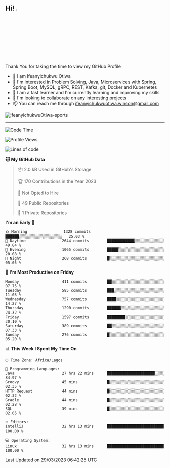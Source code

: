 <!-- BLOG-POST-LIST:START --><!-- BLOG-POST-LIST:END -->

## Hi! <img src="https://media.giphy.com/media/hvRJCLFzcasrR4ia7z/giphy.gif" width="4%"> 

Thank You for taking the time to view my GitHub Profile

- 👋 I am Ifeanyichukwu Otiwa
- 👀 I'm interested in Problem Solving, Java, Microservices with Spring, Spring Boot, MySQL, gRPC, REST, Kafka, git, Docker and Kubernetes
- 🌱 I am a fast learner and I'm currently learning and improving my skills
- 💞️ I'm looking to collaborate on any interesting projects
- 📫 You can reach me through ifeanyichukwuotiwa.winson@gmail.com

<p align="left" marginTop="10px"> <img src="https://komarev.com/ghpvc/?username=ifeanyichukwuOtiwa-sports&label=Profile%20views&color=0e75b6&style=for-the-badge" alt="ifeanyichukwuOtiwa-sports" /> </p>

***

<!--START_SECTION:waka-->
![Code Time](http://img.shields.io/badge/Code%20Time-1%2C236%20hrs%2031%20mins-blue)

![Profile Views](http://img.shields.io/badge/Profile%20Views-0-blue)

![Lines of code](https://img.shields.io/badge/From%20Hello%20World%20I%27ve%20Written-1.7%20million%20lines%20of%20code-blue)

**🐱 My GitHub Data** 

> 📦 2.0 kB Used in GitHub's Storage 
 > 
> 🏆 170 Contributions in the Year 2023
 > 
> 🚫 Not Opted to Hire
 > 
> 📜 49 Public Repositories 
 > 
> 🔑 1 Private Repositories 
 > 
**I'm an Early 🐤** 

```text
🌞 Morning                1328 commits        ██████░░░░░░░░░░░░░░░░░░░   25.03 % 
🌆 Daytime                2644 commits        ████████████░░░░░░░░░░░░░   49.84 % 
🌃 Evening                1065 commits        █████░░░░░░░░░░░░░░░░░░░░   20.08 % 
🌙 Night                  268 commits         █░░░░░░░░░░░░░░░░░░░░░░░░   05.05 % 
```
📅 **I'm Most Productive on Friday** 

```text
Monday                   411 commits         ██░░░░░░░░░░░░░░░░░░░░░░░   07.75 % 
Tuesday                  585 commits         ███░░░░░░░░░░░░░░░░░░░░░░   11.03 % 
Wednesday                757 commits         ████░░░░░░░░░░░░░░░░░░░░░   14.27 % 
Thursday                 1290 commits        ██████░░░░░░░░░░░░░░░░░░░   24.32 % 
Friday                   1597 commits        ████████░░░░░░░░░░░░░░░░░   30.10 % 
Saturday                 389 commits         ██░░░░░░░░░░░░░░░░░░░░░░░   07.33 % 
Sunday                   276 commits         █░░░░░░░░░░░░░░░░░░░░░░░░   05.20 % 
```


📊 **This Week I Spent My Time On** 

```text
🕑︎ Time Zone: Africa/Lagos

💬 Programming Languages: 
Java                     27 hrs 22 mins      █████████████████████░░░░   84.97 % 
Groovy                   45 mins             █░░░░░░░░░░░░░░░░░░░░░░░░   02.35 % 
HTTP Request             44 mins             █░░░░░░░░░░░░░░░░░░░░░░░░   02.32 % 
Gradle                   44 mins             █░░░░░░░░░░░░░░░░░░░░░░░░   02.28 % 
SQL                      39 mins             █░░░░░░░░░░░░░░░░░░░░░░░░   02.05 % 

🔥 Editors: 
IntelliJ                 32 hrs 13 mins      █████████████████████████   100.00 % 

💻 Operating System: 
Linux                    32 hrs 13 mins      █████████████████████████   100.00 % 
```


 Last Updated on 29/03/2023 06:42:25 UTC
<!--END_SECTION:waka-->

<!--
<p align="center">
![trophy](https://github-profile-trophy.vercel.app/?username=ifeanyichukwuOtiwa-sports&theme=onedark) (https://github.com/ryo-ma/github-profile-trophy)
</p>
-->

<!---
ifeanyi-otiwa/ifeanyi-otiwa is a ✨ special ✨ repository because its `README.md` (this file) appears on your GitHub profile.
You can click the Preview link to take a look at your changes.
--->
